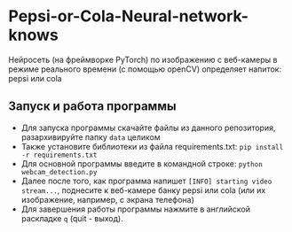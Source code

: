 # Pepsi-or-Cola-Neural-network-knows
Нейросеть (на фреймворке PyTorch) по изображению с веб-камеры в режиме реального времени (с помощью openCV) определяет напиток: pepsi или cola


## Запуск и работа программы

 - Для запуска программы скачайте файлы из данного репозитория, разархивируйте папку `data` целиком
 - Также установите библиотеки из файла requirements.txt: `pip install -r requirements.txt`
 - Для основной программы введите в командной строке: `python webcam_detection.py`
 - Далее после того, как программа напишет `[INFO] starting video stream...`, поднесите к веб-камере банку pepsi или cola (или их изображение, например, с экрана телефона)
 - Для завершения работы программы нажмите в английской раскладке `q` (quit - выход).
